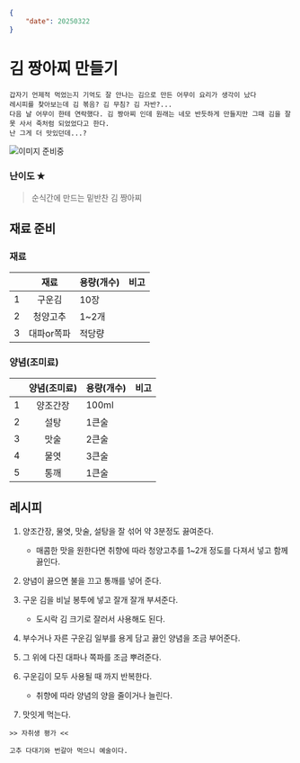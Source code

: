 ```json
{
    "date": 20250322
}
```

# 김 짱아찌 만들기

```
갑자기 언제적 먹었는지 기억도 잘 안나는 김으로 만든 어무이 요리가 생각이 났다
레시피를 찾아보는데 김 볶음? 김 무침? 김 자반?...
다음 날 어무이 한테 연락했다. 김 짱아찌 인데 원래는 네모 반듯하게 만들지만 그때 김을 잘 못 사서 죽처럼 되었었다고 한다.
난 그게 더 맛있던데...?
```

![이미지 준비중](<../../_assets/img/이미지 준비중.png>)

### 난이도 ✭
> 순식간에 만드는 밑반찬 김 짱아찌


## 재료 준비
### 재료
||재료|용량(개수)|비고|
|:-:|:-:|:--|:--|
|1|구운김|10장||
|2|청양고추|1~2개||
|3|대파or쪽파|적당량||

### 양념(조미료)
||양념(조미료)|용량(개수)|비고|
|:-:|:-:|:--|:--|
|1|양조간장|100ml||
|2|설탕|1큰술||
|3|맛술|2큰술||
|4|물엿|3큰술||
|5|통깨|1큰술||


## 레시피
1. 양조간장, 물엿, 맛술, 설탕을 잘 섞어 약 3분정도 끓여준다.
    - 매콤한 맛을 원한다면 취향에 따라 청양고추를 1~2개 정도를 다져서 넣고 함께 끓인다.

1. 양념이 끓으면 불을 끄고 통깨를 넣어 준다.

1. 구운 김을 비닐 봉투에 넣고 잘개 잘개 부셔준다.
    - 도시락 김 크기로 잘러서 사용해도 된다.

1. 부수거나 자른 구운김 일부를 용게 담고 끓인 양념을 조금 부어준다.

1. 그 위에 다진 대파나 쪽파를 조금 뿌려준다.

1. 구운김이 모두 사용될 때 까지 반복한다.
    - 취향에 따라 양념의 양을 줄이거나 늘린다.

1. 맛잇게 먹는다.


~~~
>> 자취생 평가 <<

고추 다대기와 번갈아 먹으니 예술이다.
~~~
